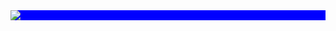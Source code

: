 <div style="background-color: blue;">
  <img src="https://cloud.githubusercontent.com/assets/9712446/22395569/49a75e38-e57d-11e6-9410-805a525c06ac.jpg"/>
</div>
